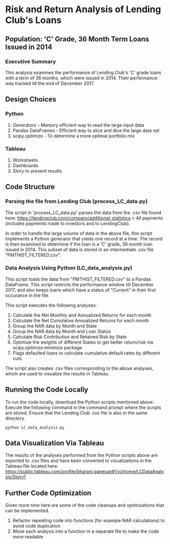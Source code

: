 # Risk and Return Analysis of Lending Club's Loans
## Population: 'C' Grade, 36 Month Term Loans Issued in 2014

### Executive Summary
This analysis examines the performance of Lending Club's 'C' grade loans with a term of 36 months, which were issued in 2014. Their performance was tracked till the end of December 2017.

## Design Choices
### Python
1. Generators - Memory efficient way to read the large input data
2. Pandas DataFrames - Efficient way to slice and dice the large data set
3. scipy.optimize - To determine a more optimal portfolio mix

### Tableau
1. Worksheets
2. Dashboards
3. Story to present results

## Code Structure
### Parsing the file from Lending Club (process_LC_data.py)
The script in 'process_LC_data.py' parses the data from the .csv file found here: https://lendingclub.com/company/additional-statistics > All payments (includes payments made to investors and to LendingClub).

In order to handle the large volume of data in the above file, this script implements a Python generator that yields one record at a time. The record is then examined to determine if the loan is a 'C' grade, 36 month loan issued in 2014. This subset of data is stored in an intermediate .csv file "PMTHIST_FILTERED.csv".


### Data Analysis Using Python (LC_data_analysis.py)
This script loads the data from "PMTHIST_FILTERED.csv" to a Pandas DataFrame. This script restricts the performance window till December 2017, and also keeps loans which have a status of "Current" in their first occurance in the file.

This script executes the following analyses:
1. Calculate the Net Monthly and Annualized Returns for each month
2. Calculate the Net Cumulative Annualized Returns for each month
3. Group the NAR data by Month and State
4. Group the NAR data by Month and Loan Status
5. Calculate Risk Contribution and Retained Risk by State
6. Optimize the weights of different States to get better return/risk via scipy.optimize.minimize package
7. Flags defaulted loans to calculate cumulative default rates by different cuts

The script also creates .csv files corresponding to the above analyses, which are used to visualize the results in Tableau.

## Running the Code Locally
To run the code locally, download the Python scripts mentioned above. Execute the following command in the command prompt where the scripts are stored. Ensure that the Lending Club .csv file is also in the same directory.

```
python LC_data_analysis.py
```

## Data Visualization Via Tableau
The results of the analyses performed from the Python scripts above are exported to .csv files and have been converted to visualizations in the Tableau file located here: https://public.tableau.com/profile/bharani.ganesan#!/vizhome/LCDataAnalysis/Story1

## Further Code Optimization

Given more time here are some of the code cleanups and optimizations that can be implemented.
1. Refactor repeating code into functions (for example NAR calculations) to avoid code duplication
2. Move each analysis into a function in a separate file to make the code more readable
